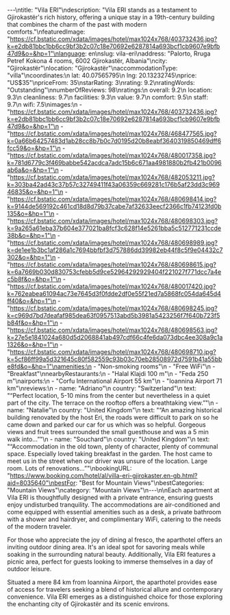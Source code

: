 ---\ntitle: "Vila ERI"\ndescription: "Vila ERI stands as a testament to Gjirokastër's rich history, offering a unique stay in a 19th-century building that combines the charm of the past with modern comforts."\nfeaturedImage: "https://cf.bstatic.com/xdata/images/hotel/max1024x768/403732436.jpg?k=e2db81bbc1bb6cc9bf3b2c07c18e70692e6287814a693bcf1cb9607e9bfb47d9&o=&hp=1"\nlanguage: en\nslug: vila-eri\naddress: "Palorto, Rruga Petref Kokona 4 rooms, 6002 Gjirokastër, Albania"\ncity: "Gjirokastër"\nlocation: "Gjirokastër"\naccommodationType: "villa"\ncoordinates:\n  lat: 40.07565795\n  lng: 20.13232745\nprice: "US$35"\npriceFrom: 35\nstarRating: 3\nrating: 9.2\nratingWords: "Outstanding"\nnumberOfReviews: 98\nratings:\n  overall: 9.2\n  location: 9.3\n  cleanliness: 9.7\n  facilities: 9.3\n  value: 9.7\n  comfort: 9.5\n  staff: 9.7\n  wifi: 7.5\nimages:\n  - "https://cf.bstatic.com/xdata/images/hotel/max1024x768/403732436.jpg?k=e2db81bbc1bb6cc9bf3b2c07c18e70692e6287814a693bcf1cb9607e9bfb47d9&o=&hp=1"\n  - "https://cf.bstatic.com/xdata/images/hotel/max1024x768/468477565.jpg?k=0a66b64257483d1ab28cc8b7b0c7d0195d20b8eabf3640319850469dff6fcc59&o=&hp=1"\n  - "https://cf.bstatic.com/xdata/images/hotel/max1024x768/480017358.jpg?k=781d6779c3f469babbe542acdca7adc15b6c671aa4981880b2fb421b0096ab6a&o=&hp=1"\n  - "https://cf.bstatic.com/xdata/images/hotel/max1024x768/482053211.jpg?k=303ba42ad43c37b57c32749411f43a06359c669281c176b5af23dd3c96946835&o=&hp=1"\n  - "https://cf.bstatic.com/xdata/images/hotel/max1024x768/480698414.jpg?k=9144de569192c461cd18d8d79b37cabe7af32633eecf2366c1fb74123fd0b135&o=&hp=1"\n  - "https://cf.bstatic.com/xdata/images/hotel/max1024x768/480698303.jpg?k=9a265a61eba37b604e377021ba8fcf3c628f14e5261bba5c512771231ccde38b&o=&hp=1"\n  - "https://cf.bstatic.com/xdata/images/hotel/max1024x768/480698989.jpg?k=de1ee1b3bc1af286a1c7694bbfbf3d757886dd39982eb44f8c5f9e04432c7302&o=&hp=1"\n  - "https://cf.bstatic.com/xdata/images/hotel/max1024x768/480698615.jpg?k=6a7669b030d830753cfebb5d9ce52964292929404f221027f771dcc7a4ec5b8f&o=&hp=1"\n  - "https://cf.bstatic.com/xdata/images/hotel/max1024x768/480017420.jpg?k=762eabea61094ac73e7645d3f0fdde2df0e55f21ed7a5868fc054da645d4ff40&o=&hp=1"\n  - "https://cf.bstatic.com/xdata/images/hotel/max1024x768/480698245.jpg?k=c969d7bd7deafaf985dea63f0957513abd5b3981a5423256f7f640b723f5b84f&o=&hp=1"\n  - "https://cf.bstatic.com/xdata/images/hotel/max1024x768/480698563.jpg?k=27e5e1841024a680d5d2068841ab497cdf66c4fe6da073dbc4ee308a9c1a1326&o=&hp=1"\n  - "https://cf.bstatic.com/xdata/images/hotel/max1024x768/480698710.jpg?k=5cf86ff99a5d321645c80f582559c93b03c70eb28508972d7591b41a55bbe8fd&o=&hp=1"\namenities:\n  - "Non-smoking rooms"\n  - "Free WiFi"\n  - "Breakfast"\nnearbyRestaurants:\n  - "Halal Klajdi 100 m"\n  - "Feda 250 m"\nairports:\n  - "Corfu International Airport 55 km"\n  - "Ioannina Airport 71 km"\nreviews:\n  - name: "Adriano"\n    country: "Switzerland"\n    text: "“Perfect location, 5-10 mins from the center but nevertheless in a quiet part of the city. The terrace on the rooftop offers a breathtaking view.”"\n  - name: "Natalie"\n    country: "United Kingdom"\n    text: "“An amazing historical building renovated by the host Eri, the roads were difficult to park on so he came down and parked our car for us which was so helpful. Gorgeous views and fruit trees surrounded the small guesthouse and was a 5 min walk into...”"\n  - name: "Souchard"\n    country: "United Kingdom"\n    text: "“Accommodation in the old town, plenty of character, plenty of communal space. Especially loved taking breakfast in the garden. The host came to meet us in the street when our driver was unsure of the location.
Large room. Lots of renovations...”"\nbookingURL: "https://www.booking.com/hotel/al/villa-eri-gjirokaster.en-gb.html?aid=8035640"\nbestFor: "Best for Mountain Views"\nbestCategories: "Mountain Views"\ncategory: "Mountain Views"\n---\n\nEach apartment at Vila ERI is thoughtfully designed with a private entrance, ensuring guests enjoy undisturbed tranquility. The accommodations are air-conditioned and come equipped with essential amenities such as a desk, a private bathroom with a shower and hairdryer, and complimentary WiFi, catering to the needs of the modern traveler.

For those who appreciate the joy of dining al fresco, the aparthotel offers an inviting outdoor dining area. It's an ideal spot for savoring meals while soaking in the surrounding natural beauty. Additionally, Vila ERI features a picnic area, perfect for guests looking to immerse themselves in a day of outdoor leisure.

Situated a mere 84 km from Ioannina Airport, the aparthotel provides ease of access for travelers seeking a blend of historical allure and contemporary convenience. Vila ERI emerges as a distinguished choice for those exploring the enchanting city of Gjirokastër and its scenic environs.